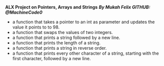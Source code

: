 **ALX Project on Pointers, Arrays and Strings**
***By Mukah Felix GITHUB: @MachineCode0***
- a function that takes a pointer to an int as parameter and updates the value it points to to 98.
- a function that swaps the values of two integers.
- a function that prints a string followed by a new line.
- a function that prints the length of a string.
- a function that prints a string in reverse order.
- a function that prints every other character of a string, starting with the first character, followed by a new line.
